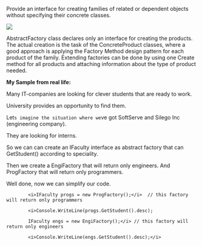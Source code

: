 Provide an interface for creating families of related or dependent objects without specifying their concrete classes.

<img src = "http://www.oodesign.com/images/creational/abstract-factory-pattern.png"/>

AbstractFactory class declares only an interface for creating the products. The actual creation is the task of the ConcreteProduct classes, where a good approach is applying the Factory Method design pattern for each product of the family.
Extending factories can be done by using one Create method for all products and attaching information about the type of product needed.


<b>My Sample from real life:</b>

Many IT-companies are looking for clever students that are ready to work. 

University provides an opportunity to find them. 

Let`s imagine the situation where we`ve got SoftServe and Silego Inc (engineering company).

They are looking for interns. 

So we can can create an IFaculty interface as abstract factory that can GetStudent() according to speciality.

Then we create a EngiFactory that will return only engineers. And ProgFactory that will return only programmers.


Well done, now we can simplify our code. 

			<i>IFaculty progs = new ProgFactory();</i>  // this factory will return only programmers
			
            <i>Console.WriteLine(progs.GetStudent().desc);

            IFaculty engs = new EngiFactory();</i> // this factory will return only engineers
			
            <i>Console.WriteLine(engs.GetStudent().desc);</i> 